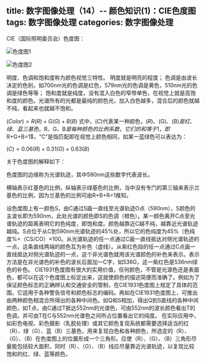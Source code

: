 title: 数字图像处理（14）-- 颜色知识(1)：CIE色度图
tags: 数字图像处理
categories: 数字图像处理
-----

CIE（国际照明委员会）色度图：

![色度图1](http://7pulhb.com1.z0.glb.clouddn.com/ip-色度图.jpg)

![色度图2](http://7pulhb.com1.z0.glb.clouddn.com/ip-色度图2.jpg)


明度、色调和饱和度称为颜色视觉三特性。 明度就是明亮的程度； 色调是由波长决定的色别，如700nm光的色调是红色，579nm光的色调是黄色，510nm光的色调是绿色等等； 饱和度就是纯度，没有混入白色的窄带单色，在视觉上就是高饱和度的颜色。光谱所有的光都是最纯的颜色光，加入白色越多，混合后的颜色就越不纯，看起来也就越不饱和。

$(Color)=R(R)+G(G)+B(B)$ 式中，$(C)$代表某一种颜色，$(R)、$(G)$、$(B)$是红、绿、蓝三基色，$R$、$G$、$B$是每种颜色的比例系数，它们的和等于$1$，即$R+G+B=1$，“C”是指匹配即在视觉上颜色相同，如某一蓝绿色可以表达为： 

$(C)=0.06(R)+0.31(G)+0.63(B)$

关于色度图的解释如下：

色度图的边缘称为光谱轨迹，其中590nm这些数字代表波长。

横轴表示红基色的比例，纵轴表示绿基色的比例，当中没有专门的第三轴来表示兰基色的比例，因为兰基色的比例可由R+B+R=1推知。

设色度图上有一颜色S，由C通过S画一直线至光谱轨迹O点（590nm），S颜色的主波长即为590nm，此处光谱的颜色即S的色调（橙色）。某一颜色离开C点至光谱轨迹的距离表明它的色纯度，即饱和度。颜色越靠近C越不纯，越靠近光谱轨迹越纯。S点位于从C到590nm光谱轨迹的45%处，所以它的色纯度为45%（色纯度%=（CS/CO）×100。从光谱轨迹的任一点通过C画一直线抵达对侧光谱轨迹的一点，这条直线两端的颜色互为补色（虚线）。从紫红色段的任一点通过C点画一直线抵达对侧光谱轨迹的一点，这个非光谱色就用该光谱颜色的补色来表示。表示方法是在非光谱色的补色的波长后面加一C字，如536G，这一紫红色是536nm绿色的补色。 CIE1931色度图有很大的实用价值，任何颜色，不管是光源色还是表面色，都可以在这个色度图上标定出来，这就使颜色的描述简便而准确了。例如为了保证颜色标志的正确辨认和交通安全的管制，在CIE1931色度图上规定了具体的范围，它适用于各种警告信号和颜色标志的编码。再如在CIE1931色度图上，可推出由两种颜色相混合所得出的各种中间色。如Q和S相加，得出Q到S直线的各种中间颜色，如T点，由C通过T抵达552nm的光谱色，可由552nm的波长颜色看出T的色调，并可由T在C与552nm光谱色之间所占位置看出它的纯度。 在实际应用中，如彩色电视、彩色摄影（乳胶处理）或其它颜色复现系统都需要选择适当的红（R）、绿（G）、蓝（B）三基色，用来复现白色和各种颜色，所选定的（R）、（G）、（B）在色度图上的位置形成一个三角形。应使（R）、（G）、（B）三角形尽量能包括较大面积，同时（R）、（G）、（B）线应尽量靠近光谱轨迹，以复现比较饱和的红、绿、蓝等颜色。